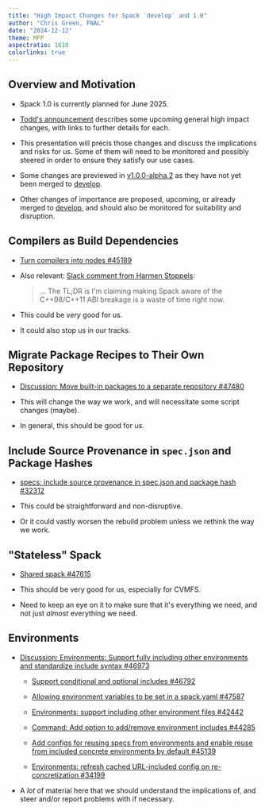 ```yaml
---
title: "High Impact Changes for Spack `develop` and 1.0"
author: "Chris Green, FNAL"
date: "2024-12-12"
theme: MFP
aspectratio: 1610
colorlinks: true
---
```


## Overview and Motivation

* Spack 1.0 is currently planned for June 2025.

* [Todd's announcement](https://github.com/spack/spack/discussions/30634)
  describes some upcoming general high impact changes, with links to further
  details for each.
  
* This presentation will précis those changes and discuss the
  implications and risks for us. Some of them will need to be monitored
  and possibly steered in order to ensure they satisfy our use cases.

* Some changes are previewed in
  [v1.0.0-alpha.2](https://github.com/spack/spack/tree/v1.0.0-alpha.2)
  as they have not yet been merged to
  [develop](https://github.com/spack/spack/tree/develop).

* Other changes of importance are proposed, upcoming, or already merged
  to [develop](https://github.com/spack/spack/tree/develop), and should
  also be monitored for suitability and disruption.


## Compilers as Build Dependencies

* [Turn compilers into nodes
  #45189](https://github.com/spack/spack/pull/45189)

* Also relevant: [Slack comment from Harmen
  Stoppels](https://spackpm.slack.com/archives/G7XED8NAD/p1734017257852719):
  
  > ... The TL;DR is I'm claiming making Spack aware of the C++98/C++11
  > ABI breakage is a waste of time right now.

* This could be _very_ good for us.

* It could also stop us in our tracks.


## Migrate Package Recipes to Their Own Repository

* [Discussion: Move built-in packages to a separate repository
  #47480](https://github.com/spack/spack/issues/47480)

* This will change the way we work, and will necessitate some script
  changes (maybe).

* In general, this should be good for us.


## Include Source Provenance in `spec.json` and Package Hashes

* [specs: include source provenance in spec.json and package hash
  #32312](https://github.com/spack/spack/pull/32312)

* This could be straightforward and non-disruptive.

* Or it could vastly worsen the rebuild problem unless we rethink the
  way we work.


## "Stateless" Spack

* [Shared spack #47615](https://github.com/spack/spack/pull/47615)

* This should be very good for us, especially for CVMFS.

* Need to keep an eye on it to make sure that it's everything we need,
  and not just _almost_ everything we need.


## Environments

* [Discussion: Environments: Support fully including other environments
  and standardize include syntax
  #46973](https://github.com/spack/spack/issues/46973)

  * [Support conditional and optional includes
    #46792](https://github.com/spack/spack/pull/46792)

  * [Allowing environment variables to be set in a spack.yaml
    #47587](https://github.com/spack/spack/pull/47587)

  * [Environments: support including other environment files
    #42442](https://github.com/spack/spack/pull/42442)

  * [Command: Add option to add/remove environment includes
    #44285](https://github.com/spack/spack/pull/44285)
  
  * [Add configs for reusing specs from environments and enable reuse
    from included concrete environments by default
    #45139](https://github.com/spack/spack/pull/45139)

  * [Environments: refresh cached URL-included config on
    re-concretization #34199](https://github.com/spack/spack/pull/34199)

* A _lot_ of material here that we should understand the implications
  of, and steer and/or report problems with if necessary.
